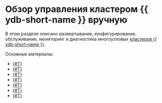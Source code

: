 # Обзор управления кластером {{ ydb-short-name }} вручную

В этом разделе описано развертывание, конфигурирование, обслуживание, мониторинг и диагностика многоузловых [кластеров {{ ydb-short-name }}](../../concepts/cluster/index.md).

Основные материалы:

- [{#T}](../../deploy/manual/deploy-ydb-on-premises.md)
- [{#T}](../../maintenance/manual/index.md)
- [{#T}](../../devops/manual/monitoring.md)
- [{#T}](logging.md)
- [{#T}](backup-and-recovery.md)
- [{#T}](../../reference/embedded-ui/index.md)
- [{#T}](system-views.md)
